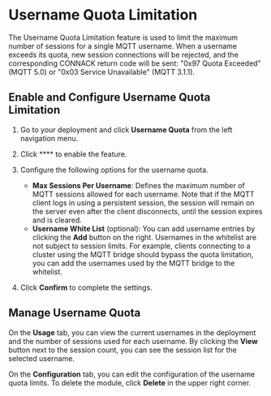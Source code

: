 # Username Quota Limitation

The Username Quota Limitation feature is used to limit the maximum number of sessions for a single MQTT username. When a username exceeds its quota, new session connections will be rejected, and the corresponding CONNACK return code will be sent: "0x97 Quota Exceeded" (MQTT 5.0) or "0x03 Service Unavailable" (MQTT 3.1.1).

## Enable and Configure Username Quota Limitation

1. Go to your deployment and click **Username Quota** from the left navigation menu.
2. Click **** to enable the feature.
3. Configure the following options for the username quota.
   - **Max Sessions Per Username**: Defines the maximum number of MQTT sessions allowed for each username. Note that if the MQTT client logs in using a persistent session, the session will remain on the server even after the client disconnects, until the session expires and is cleared.
   - **Username White List** (optional): You can add username entries by clicking the **Add** button on the right. Usernames in the whitelist are not subject to session limits. For example, clients connecting to a cluster using the MQTT bridge should bypass the quota limitation, you can add the usernames used by the MQTT bridge to the whitelist.

4. Click **Confirm** to complete the settings.

## Manage Username Quota

On the **Usage** tab, you can view the current usernames in the deployment and the number of sessions used for each username. By clicking the **View** button next to the session count, you can see the session list for the selected username.

On the **Configuration** tab, you can edit the configuration of the username quota limits. To delete the module, click **Delete** in the upper right corner.